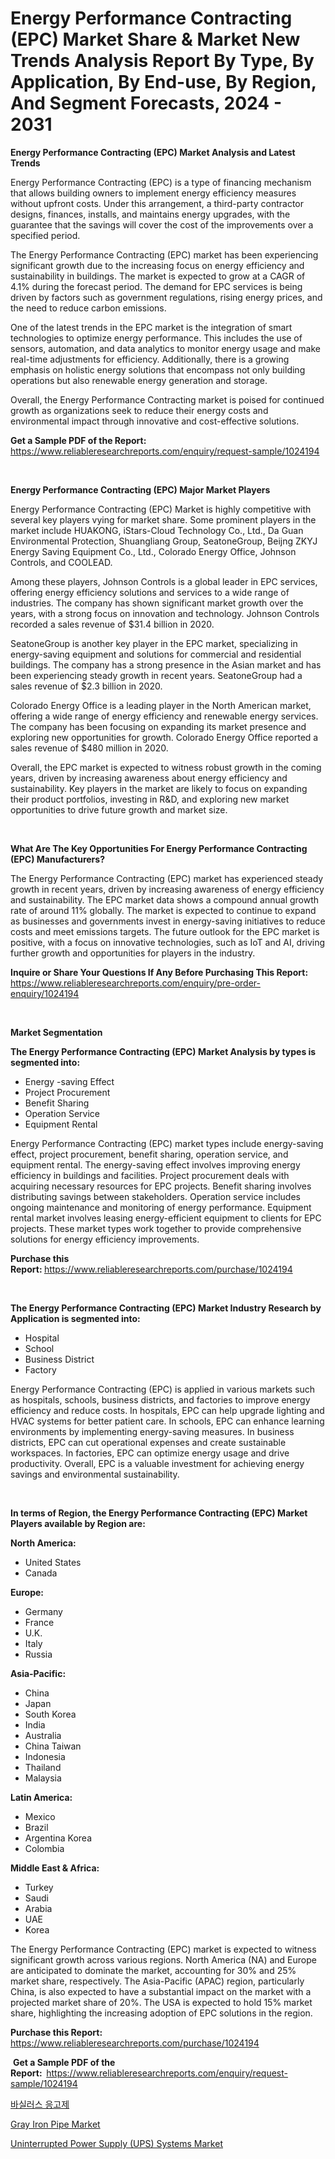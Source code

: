 <p><h1>Energy Performance Contracting (EPC) Market Share & Market New Trends Analysis Report By Type, By Application, By End-use, By Region, And Segment Forecasts, 2024 - 2031</h1></p><p><strong>Energy Performance Contracting (EPC) Market Analysis and Latest Trends</strong></p>
<p><p>Energy Performance Contracting (EPC) is a type of financing mechanism that allows building owners to implement energy efficiency measures without upfront costs. Under this arrangement, a third-party contractor designs, finances, installs, and maintains energy upgrades, with the guarantee that the savings will cover the cost of the improvements over a specified period.</p><p>The Energy Performance Contracting (EPC) market has been experiencing significant growth due to the increasing focus on energy efficiency and sustainability in buildings. The market is expected to grow at a CAGR of 4.1% during the forecast period. The demand for EPC services is being driven by factors such as government regulations, rising energy prices, and the need to reduce carbon emissions.</p><p>One of the latest trends in the EPC market is the integration of smart technologies to optimize energy performance. This includes the use of sensors, automation, and data analytics to monitor energy usage and make real-time adjustments for efficiency. Additionally, there is a growing emphasis on holistic energy solutions that encompass not only building operations but also renewable energy generation and storage.</p><p>Overall, the Energy Performance Contracting market is poised for continued growth as organizations seek to reduce their energy costs and environmental impact through innovative and cost-effective solutions.</p></p>
<p><strong>Get a Sample PDF of the Report:&nbsp;</strong> <a href="https://www.reliableresearchreports.com/enquiry/request-sample/1024194">https://www.reliableresearchreports.com/enquiry/request-sample/1024194</a></p>
<p>&nbsp;</p>
<p><strong>Energy Performance Contracting (EPC) Major Market Players</strong></p>
<p><p>Energy Performance Contracting (EPC) Market is highly competitive with several key players vying for market share. Some prominent players in the market include HUAKONG, iStars-Cloud Technology Co., Ltd., Da Guan Environmental Protection, Shuangliang Group, SeatoneGroup, Beijng ZKYJ Energy Saving Equipment Co., Ltd., Colorado Energy Office, Johnson Controls, and COOLEAD.</p><p>Among these players, Johnson Controls is a global leader in EPC services, offering energy efficiency solutions and services to a wide range of industries. The company has shown significant market growth over the years, with a strong focus on innovation and technology. Johnson Controls recorded a sales revenue of $31.4 billion in 2020.</p><p>SeatoneGroup is another key player in the EPC market, specializing in energy-saving equipment and solutions for commercial and residential buildings. The company has a strong presence in the Asian market and has been experiencing steady growth in recent years. SeatoneGroup had a sales revenue of $2.3 billion in 2020.</p><p>Colorado Energy Office is a leading player in the North American market, offering a wide range of energy efficiency and renewable energy services. The company has been focusing on expanding its market presence and exploring new opportunities for growth. Colorado Energy Office reported a sales revenue of $480 million in 2020.</p><p>Overall, the EPC market is expected to witness robust growth in the coming years, driven by increasing awareness about energy efficiency and sustainability. Key players in the market are likely to focus on expanding their product portfolios, investing in R&D, and exploring new market opportunities to drive future growth and market size.</p></p>
<p>&nbsp;</p>
<p><strong>What Are The Key Opportunities For Energy Performance Contracting (EPC) Manufacturers?</strong></p>
<p><p>The Energy Performance Contracting (EPC) market has experienced steady growth in recent years, driven by increasing awareness of energy efficiency and sustainability. The EPC market data shows a compound annual growth rate of around 11% globally. The market is expected to continue to expand as businesses and governments invest in energy-saving initiatives to reduce costs and meet emissions targets. The future outlook for the EPC market is positive, with a focus on innovative technologies, such as IoT and AI, driving further growth and opportunities for players in the industry.</p></p>
<p><strong>Inquire or Share Your Questions If Any Before Purchasing This Report:</strong> <a href="https://www.reliableresearchreports.com/enquiry/pre-order-enquiry/1024194">https://www.reliableresearchreports.com/enquiry/pre-order-enquiry/1024194</a></p>
<p>&nbsp;</p>
<p><strong>Market Segmentation</strong></p>
<p><strong>The Energy Performance Contracting (EPC) Market Analysis by types is segmented into:</strong></p>
<p><ul><li>Energy -saving Effect</li><li>Project Procurement</li><li>Benefit Sharing</li><li>Operation Service</li><li>Equipment Rental</li></ul></p>
<p><p>Energy Performance Contracting (EPC) market types include energy-saving effect, project procurement, benefit sharing, operation service, and equipment rental. The energy-saving effect involves improving energy efficiency in buildings and facilities. Project procurement deals with acquiring necessary resources for EPC projects. Benefit sharing involves distributing savings between stakeholders. Operation service includes ongoing maintenance and monitoring of energy performance. Equipment rental market involves leasing energy-efficient equipment to clients for EPC projects. These market types work together to provide comprehensive solutions for energy efficiency improvements.</p></p>
<p><strong>Purchase this Report:&nbsp;</strong><a href="https://www.reliableresearchreports.com/purchase/1024194">https://www.reliableresearchreports.com/purchase/1024194</a></p>
<p>&nbsp;</p>
<p><strong>The Energy Performance Contracting (EPC) Market Industry Research by Application is segmented into:</strong></p>
<p><ul><li>Hospital</li><li>School</li><li>Business District</li><li>Factory</li></ul></p>
<p><p>Energy Performance Contracting (EPC) is applied in various markets such as hospitals, schools, business districts, and factories to improve energy efficiency and reduce costs. In hospitals, EPC can help upgrade lighting and HVAC systems for better patient care. In schools, EPC can enhance learning environments by implementing energy-saving measures. In business districts, EPC can cut operational expenses and create sustainable workspaces. In factories, EPC can optimize energy usage and drive productivity. Overall, EPC is a valuable investment for achieving energy savings and environmental sustainability.</p></p>
<p>&nbsp;</p>
<p><strong>In terms of Region, the Energy Performance Contracting (EPC) Market Players available by Region are:</strong></p>
<p>
    <p> <strong> North America: </strong>
        <ul>
            <li>United States</li>
            <li>Canada</li>
        </ul>
        </p> 
    <p> <strong> Europe: </strong>
        <ul>
            <li>Germany</li>
            <li>France</li>
            <li>U.K.</li>
            <li>Italy</li>
            <li>Russia</li>
        </ul>
        </p> 
    <p> <strong> Asia-Pacific: </strong>
        <ul>
            <li>China</li>
            <li>Japan</li>
            <li>South Korea</li>
            <li>India</li>
            <li>Australia</li>
            <li>China Taiwan</li>
            <li>Indonesia</li>
            <li>Thailand</li>
            <li>Malaysia</li>
        </ul>
        </p> 
    <p> <strong> Latin America: </strong>
        <ul>
            <li>Mexico</li>
            <li>Brazil</li>
            <li>Argentina Korea</li>
            <li>Colombia</li>
        </ul>
        </p> 
    <p> <strong> Middle East & Africa: </strong>
        <ul>
            <li>Turkey</li>
            <li>Saudi</li>
            <li>Arabia</li>
            <li>UAE</li>
            <li>Korea</li>
        </ul>
    </p>
    </p>
<p><p>The Energy Performance Contracting (EPC) market is expected to witness significant growth across various regions. North America (NA) and Europe are anticipated to dominate the market, accounting for 30% and 25% market share, respectively. The Asia-Pacific (APAC) region, particularly China, is also expected to have a substantial impact on the market with a projected market share of 20%. The USA is expected to hold 15% market share, highlighting the increasing adoption of EPC solutions in the region.</p></p>
<p><strong>Purchase this Report: </strong><a href="https://www.reliableresearchreports.com/purchase/1024194">https://www.reliableresearchreports.com/purchase/1024194</a></p>
<p>&nbsp;<strong>Get a Sample PDF of the Report:&nbsp;&nbsp;</strong><a href="https://www.reliableresearchreports.com/enquiry/request-sample/1024194">https://www.reliableresearchreports.com/enquiry/request-sample/1024194</a></p>
<p><strong></strong></p>
<p><p><a href="https://github.com/TimmyMann6767/Market-Research-Report-List-1/blob/main/644494415575.md">바실러스 응고제</a></p><p><a href="https://confirmed-shield-e13.notion.site/Gray-Iron-Pipe-Market-Growth-Market-Trends-COVID-19-Impact-and-Forecasts-for-period-from-2024-2-dde1037cde3441ca8a5d0d1395b16c62">Gray Iron Pipe Market</a></p><p><a href="https://github.com/ChiragRP21/Market-Research-Report-List-4/blob/main/uninterrupted-power-supply-ups-systems-market.md">Uninterrupted Power Supply (UPS) Systems Market</a></p></p>